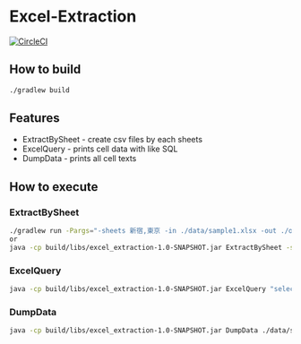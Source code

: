 # Excel-Extraction


[![CircleCI](https://circleci.com/gh/horitaku1124/Excel-Extraction.svg?style=svg)](https://circleci.com/gh/horitaku1124/Excel-Extraction)

## How to build
```bash
./gradlew build
```

## Features

* ExtractBySheet - create csv files by each sheets
* ExcelQuery - prints cell data with like SQL
* DumpData - prints all cell texts

## How to execute

### ExtractBySheet
```bash
./gradlew run -Pargs="-sheets 新宿,東京 -in ./data/sample1.xlsx -out ./out/data -divide 3"
or
java -cp build/libs/excel_extraction-1.0-SNAPSHOT.jar ExtractBySheet -sheets 新宿,東京 -in ./data/sample1.xlsx -out ./out/data -divide 3
```

### ExcelQuery
```bash
java -cp build/libs/excel_extraction-1.0-SNAPSHOT.jar ExcelQuery "select 日付 from `./data/sample1.xlsx`.東京"
```

### DumpData
```bash
java -cp build/libs/excel_extraction-1.0-SNAPSHOT.jar DumpData ./data/sample1.xlsx
```